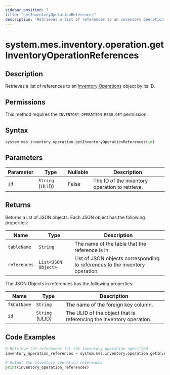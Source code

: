 ```yaml
---
sidebar_position: 7
title: "getInventoryOperationReferences"
description: "Retrieves a list of references to an inventory operation with the given ID."
---
```


# system.mes.inventory.operation.getInventoryOperationReferences

## Description

Retrieves a list of references to an [Inventory Operations](../../data-model/inventory-model/inventory-operation) object by its ID.


## Permissions

This method requires the `INVENTORY_OPERATION.READ.GET` permission.

## Syntax

```python
system.mes.inventory.operation.getInventoryOperationReferences(id)
```

## Parameters

| Parameter | Type            | Nullable | Description                                    |
|-----------|-----------------|----------|------------------------------------------------|
| `id`      | `String` (ULID) | False    | The ID of the inventory operation to retrieve. |

## Returns

Returns a list of JSON objects. Each JSON object has the following properties:

| Name         | Type                | Description                                                                  |
|--------------|---------------------|------------------------------------------------------------------------------|
| `tableName`  | `String`            | The name of the table that the reference is in.                              |
| `references` | `List<JSON Object>` | List of JSON objects corresponding to references to the inventory operation. |

The JSON Objects in references has the following properties:

| Name        | Type            | Description                                                         |
|-------------|-----------------|---------------------------------------------------------------------|
| `fkColName` | `String`        | The name of the foreign key column.                                 |
| `id`        | `String` (ULID) | The ULID of the object that is referencing the inventory operation. |

## Code Examples

```python
# Retrieve the references for the inventory operation specified
inventory_operation_references = system.mes.inventory.operation.getInventoryOperationReferences('01JPAND53P-BZ61RZHZ-V7C6EEHG')

# Output the inventory operation references
print(inventory_operation_references)
```
